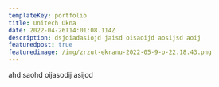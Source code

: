 ```yaml
---
templateKey: portfolio
title: Unitech Okna
date: 2022-04-26T14:01:08.114Z
description: dsjoiadasiojd jaisd oisaoijd aosijsd aoij
featuredpost: true
featuredimage: /img/zrzut-ekranu-2022-05-9-o-22.18.43.png
---
```

ahd saohd oijasodij asijod